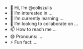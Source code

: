 - 👋 Hi, I’m @coliszulis
- 👀 I’m interested in ...
- 🌱 I’m currently learning ...
- 💞️ I’m looking to collaborate on ...
- 📫 How to reach me ...
- 😄 Pronouns: ...
- ⚡ Fun fact: ...

<!---
coliszulis/coliszulis is a ✨ special ✨ repository because its `README.md` (this file) appears on your GitHub profile.
You can click the Preview link to take a look at your changes.
--->
